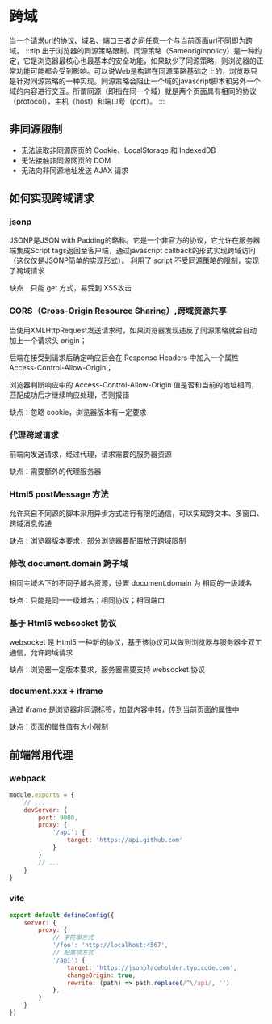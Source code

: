 # 跨域
当一个请求url的协议、域名、端口三者之间任意一个与当前页面url不同即为跨域。
:::tip
出于浏览器的同源策略限制。同源策略（Sameoriginpolicy）是一种约定，它是浏览器最核心也最基本的安全功能，如果缺少了同源策略，则浏览器的正常功能可能都会受到影响。可以说Web是构建在同源策略基础之上的，浏览器只是针对同源策略的一种实现。同源策略会阻止一个域的javascript脚本和另外一个域的内容进行交互。所谓同源（即指在同一个域）就是两个页面具有相同的协议（protocol），主机（host）和端口号（port）。
:::
## 非同源限制
- 无法读取非同源网页的 Cookie、LocalStorage 和 IndexedDB
- 无法接触非同源网页的 DOM
- 无法向非同源地址发送 AJAX 请求

## 如何实现跨域请求

### jsonp
JSONP是JSON with Padding的略称。它是一个非官方的协议，它允许在服务器端集成Script tags返回至客户端，通过javascript callback的形式实现跨域访问（这仅仅是JSONP简单的实现形式）。
利用了 script 不受同源策略的限制，实现了跨域请求

缺点：只能 get 方式，易受到 XSS攻击

### CORS（Cross-Origin Resource Sharing）,跨域资源共享
当使用XMLHttpRequest发送请求时，如果浏览器发现违反了同源策略就会自动加上一个请求头 origin；

后端在接受到请求后确定响应后会在 Response Headers 中加入一个属性 Access-Control-Allow-Origin；

浏览器判断响应中的 Access-Control-Allow-Origin 值是否和当前的地址相同，匹配成功后才继续响应处理，否则报错

缺点：忽略 cookie，浏览器版本有一定要求

### 代理跨域请求
前端向发送请求，经过代理，请求需要的服务器资源

缺点：需要额外的代理服务器

### Html5 postMessage 方法
允许来自不同源的脚本采用异步方式进行有限的通信，可以实现跨文本、多窗口、跨域消息传递

缺点：浏览器版本要求，部分浏览器要配置放开跨域限制

### 修改 document.domain 跨子域

相同主域名下的不同子域名资源，设置 document.domain 为 相同的一级域名

缺点：只能是同一一级域名；相同协议；相同端口

### 基于 Html5 websocket 协议
websocket 是 Html5 一种新的协议，基于该协议可以做到浏览器与服务器全双工通信，允许跨域请求

缺点：浏览器一定版本要求，服务器需要支持 websocket 协议

### document.xxx + iframe
通过 iframe 是浏览器非同源标签，加载内容中转，传到当前页面的属性中

缺点：页面的属性值有大小限制

## 前端常用代理

### webpack
```js
module.exports = {
    // ...
    devServer: {
        port: 9000,
        proxy: {
            '/api': {
                target: 'https://api.github.com'
            }
        }
        // ...
    }
}
```

### vite
```js
export default defineConfig({
    server: {
        proxy: {
            // 字符串方式
            '/foo': 'http://localhost:4567',
            // 配置项方式
            '/api': {
                target: 'https://jsonplaceholder.typicode.com',
                changeOrigin: true,
                rewrite: (path) => path.replace(/^\/api/, '')
            },
        }
    }
})
```
